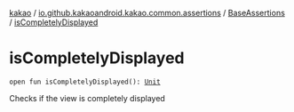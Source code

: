 [kakao](../../index.md) / [io.github.kakaoandroid.kakao.common.assertions](../index.md) / [BaseAssertions](index.md) / [isCompletelyDisplayed](./is-completely-displayed.md)

# isCompletelyDisplayed

`open fun isCompletelyDisplayed(): `[`Unit`](https://kotlinlang.org/api/latest/jvm/stdlib/kotlin/-unit/index.html)

Checks if the view is completely displayed

